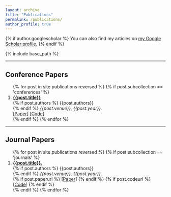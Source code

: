 ```yaml
---
layout: archive
title: "Publications"
permalink: /publications/
author_profile: true
---
```


{% if author.googlescholar %}
  You can also find my articles on <u><a href="{{author.googlescholar}}">my Google Scholar profile</a>.</u>
{% endif %}

{% include base_path %}

------
## Conference Papers


<ol>
{% for post in site.publications reversed %}
    {% if post.subcollection == 'conferences' %} 
<li><div class="publication media">
<!--         <a href="../files/{{post.paperurl}}" target="_blank"><img src="../images/pdf.ico" width="18" height="18"></a> -->
        <div class="media-body">
            <a href="{{post.permalink}}" target="_blank"><b>{{post.title}}</b><br></a>
            {% if post.authors %}
            {{post.authors}}<br>
            {% endif %}
            <i>{{post.venue}}, {{post.year}}.</i><br>
            [<a href="../files/{{post.paperurl}}">Paper</a>]
            [<a href="{{post.codeurl}}">Code</a>]
        </div>
</div></li>
    {% endif %}
{% endfor %}
</ol>

------
## Journal Papers
<ol>
{% for post in site.publications reversed %}
    {% if post.subcollection == 'journals' %} 
<li><div class="publication media">
<!--         <a href="../files/{{post.paperurl}}" target="_blank"><img src="../images/pdf.ico" width="18" height="18"></a> -->
        <div class="media-body">
            <a href="{{post.permalink}}" target="_blank"><b>{{post.title}}.</b><br></a>
            {% if post.authors %}
            {{post.authors}}<br>
            {% endif %}
            <i>{{post.venue}}, {{post.year}}.</i><br>
            {% if post.paperurl %}
            [<a href="../files/{{post.paperurl}}">Paper</a>]
            {% endif %}
            {% if post.codeurl %}
            [<a href="{{post.codeurl}}">Code</a>]
            {% endif %}
        </div>
</div></li>
    {% endif %}
{% endfor %}
</ol>